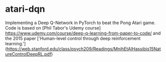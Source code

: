 # atari-dqn
Implementing a Deep Q-Network in PyTorch to beat the Pong Atari game. Code is based on [Phil Tabor's Udemy course] https://www.udemy.com/course/deep-q-learning-from-paper-to-code/ and the 2015 paper ['Human-level control through deep reinforcement learning.'] (https://web.stanford.edu/class/psych209/Readings/MnihEtAlHassibis15NatureControlDeepRL.pdf)  
